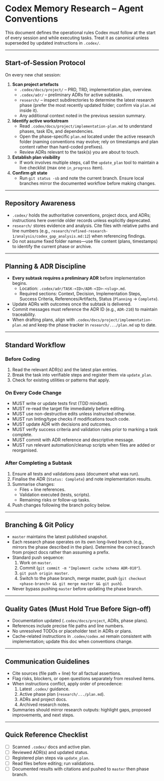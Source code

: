 # Codex Memory Research – Agent Conventions

This document defines the operational rules Codex must follow at the start of every session and while executing tasks. Treat it as canonical unless superseded by updated instructions in `.codex/`.

---

## Start-of-Session Protocol
On every new chat session:

1. **Scan project artefacts**
   - `.codex/docs/project/` – PRD, TRD, implementation plan, overview.
   - `.codex/adr/` – preliminary ADRs for active subtasks.
   - `research/` – inspect subdirectories to determine the latest research phase (prefer the most recently updated folder; confirm via `plan.md` inside it).  
   - Any additional context noted in the previous session summary.
2. **Identify active workstream**
   - Read `.codex/docs/project/implementation-plan.md` to understand phases, task IDs, and dependencies.
   - Open the phase-specific `plan.md` located under the active research folder (naming conventions may evolve; rely on timestamps and plan content rather than hard-coded prefixes).
   - Review ADRs relevant to the task(s) you are about to touch.
3. **Establish plan visibility**
   - If work involves multiple steps, call the `update_plan` tool to maintain a live checklist (max one `in_progress` item).
4. **Confirm git state**
   - Run `git status -sb` and note the current branch. Ensure local branches mirror the documented workflow before making changes.

---

## Repository Awareness
- `.codex/` holds the authoritative conventions, project docs, and ADRs; instructions here override older records unless explicitly deprecated.
- `research/` stores evidence and analysis. Cite files with relative paths and line numbers (e.g., `research/refined-research-1/analysis/codex_gap_analysis.md:12`) when referencing findings.
- Do not assume fixed folder names—use file content (plans, timestamps) to identify the current phase or archive.

---

## Planning & ADR Discipline
- **Every subtask requires a preliminary ADR** before implementation begins.
  - Location: `.codex/adr/TASK-<ID>/ADR-<ID>-<slug>.md`.
  - Required sections: Context, Decision, Implementation Steps, Success Criteria, References/Artifacts, Status (`Planning` → `Complete`).
- Update ADRs with outcomes once the subtask is delivered.
- Commit messages must reference the ADR ID (e.g., `ADR-210`) to maintain traceability.
- When drafting plans, align with `.codex/docs/project/implementation-plan.md` and keep the phase tracker in `research/.../plan.md` up to date.

---

## Standard Workflow
### Before Coding
1. Read the relevant ADR(s) and the latest plan entries.
2. Break the task into verifiable steps and register them via `update_plan`.
3. Check for existing utilities or patterns that apply.

### On Every Code Change
- MUST write or update tests first (TDD mindset).
- MUST re-read the target file immediately before editing.
- MUST use non-destructive edits unless instructed otherwise.
- MUST run linting/type checks if modifications touch code.
- MUST update ADR with decisions and outcomes.
- MUST verify success criteria and validation rules prior to marking a task complete.
- MUST commit with ADR reference and descriptive message.
- MUST run relevant automation/cleanup scripts when files are added or reorganised.

### After Completing a Subtask
1. Ensure all tests and validations pass (document what was run).
2. Finalise the ADR (`Status: Complete`) and note implementation results.
3. Summarise changes:
   - Files + line references.
   - Validation executed (tests, scripts).
   - Remaining risks or follow-up tasks.
4. Push changes following the branch policy below.

---

## Branching & Git Policy
- `master` maintains the latest published snapshot.
- Each research phase operates on its own long-lived branch (e.g., mirrors the phase described in the plan). Determine the correct branch from project docs rather than assuming a prefix.
- Standard push sequence:
  1. Work on `master`.
  2. Commit (`git commit -m "Implement cache schema ADR-010"`).
  3. `git push origin master`.
  4. Switch to the phase branch, merge master, push (`git checkout <phase-branch> && git merge master && git push`).
- Never bypass pushing `master` before updating the phase branch.

---

## Quality Gates (Must Hold True Before Sign-off)
- Documentation updated (`.codex/docs/project`, ADRs, phase plans).
- References include precise file paths and line numbers.
- No unresolved TODOs or placeholder text in ADRs or plans.
- Cache-related instructions in `.codex/codex.md` remain consistent with implementation; update this doc when conventions change.

---

## Communication Guidelines
- Cite sources (file path + line) for all factual assertions.
- Flag risks, blockers, or open questions separately from resolved items.
- When instructions conflict, apply order of precedence:
  1. Latest `.codex/` guidance.
  2. Active phase plan (`research/.../plan.md`).
  3. ADRs and project docs.
  4. Archived research notes.
- Summaries should mirror research outputs: highlight gaps, proposed improvements, and next steps.

---

## Quick Reference Checklist
- [ ] Scanned `.codex/` docs and active plan.
- [ ] Reviewed ADR(s) and updated status.
- [ ] Registered plan steps via `update_plan`.
- [ ] Read files before editing; run validations.
- [ ] Documented results with citations and pushed to `master` then phase branch.
